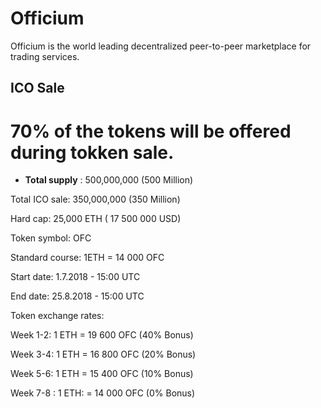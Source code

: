 # Officium
Officium is the world leading decentralized peer-to-peer marketplace for trading services.

## ICO Sale 

#  70% of the tokens will be offered during tokken sale.

* **Total supply** : 500,000,000 (500 Million)

Total ICO sale: 350,000,000 (350 Million)

Hard cap: 25,000 ETH ( 17 500 000 USD)

Token symbol: OFC

Standard course: 1ETH = 14 000 OFC

Start date: 1.7.2018 - 15:00 UTC

End date: 25.8.2018 - 15:00 UTC

 

Token exchange rates:

Week 1-2: 1 ETH = 19 600 OFC (40% Bonus)

Week 3-4: 1 ETH = 16 800 OFC  (20% Bonus)

Week 5-6: 1 ETH = 15 400 OFC  (10% Bonus)

Week 7-8 : 1 ETH: = 14 000 OFC  (0% Bonus)
